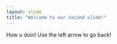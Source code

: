 ```yaml
---
layout: slide
title: "Welcome to our second slide!"
---
```

How u doin!
Use the left arrow to go back!

